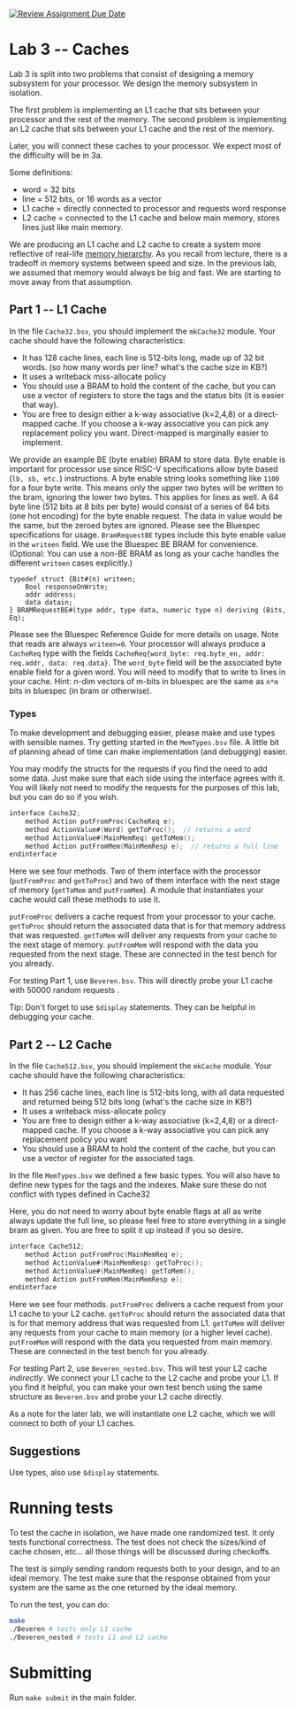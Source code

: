 [![Review Assignment Due Date](https://classroom.github.com/assets/deadline-readme-button-24ddc0f5d75046c5622901739e7c5dd533143b0c8e959d652212380cedb1ea36.svg)](https://classroom.github.com/a/E9Izgl11)
# Lab 3 -- Caches

Lab 3 is split into two problems that consist of designing a memory subsystem for your processor.
We design the memory subsystem in isolation.

The first problem is implementing an L1 cache that sits between your processor and the rest of the memory. The second problem is implementing an L2 cache that sits between your L1 cache and the rest of the memory.

Later, you will connect these caches to your processor. We expect most of the difficulty will be in 3a.

Some definitions:
* word = 32 bits
* line = 512 bits, or 16 words as a vector
* L1 cache = directly connected to processor and requests word response
* L2 cache = connected to the L1 cache and below main memory, stores lines just like main memory.

We are producing an L1 cache and L2 cache to create a system more reflective of real-life [memory hierarchy](https://en.wikipedia.org/wiki/Memory_hierarchy). As you recall from lecture, there is a tradeoff in memory systems between speed and size. In the previous lab, we assumed that memory would always be big and fast. We are starting to move away from that assumption.

## Part 1 -- L1 Cache

In the file `Cache32.bsv`, you should implement the `mkCache32` module. Your cache should have the following characteristics:
- It has 128 cache lines, each line is 512-bits long, made up of 32 bit words. (so how many words per line? what's the cache size in KB?)
- It uses a writeback miss-allocate policy
- You should use a BRAM to hold the content of the cache, but you can use a vector of registers to store the tags and the status bits (it is easier that way).
- You are free to design either a k-way associative (k=2,4,8) or a direct-mapped cache. If you choose a k-way associative you can pick any replacement policy you want. Direct-mapped is marginally easier to implement.

We provide an example BE (byte enable) BRAM to store data. Byte enable is important for processor use since RISC-V specifications allow byte based (`lb, sb, etc.`) instructions. A byte enable string looks something like `1100` for a four byte write. This means only the upper two bytes will be written to the bram, ignoring the lower two bytes. This applies for lines as well. A 64 byte line (512 bits at 8 bits per byte) would consist of a series of 64 bits (one hot encoding) for the byte enable request. The data in value would be the same, but the zeroed bytes are ignored. Please see the Bluespec specifications for usage. `BramRequestBE` types include this byte enable value in the `writeen` field. We use the Bluespec BE BRAM for convenience. (Optional: You can use a non-BE BRAM as long as your cache handles the different `writeen` cases explicitly.)
```
typedef struct {Bit#(n) writeen;
    Bool responseOnWrite;
    addr address;
    data datain;
} BRAMRequestBE#(type addr, type data, numeric type n) deriving (Bits, Eq);
```
Please see the Bluespec Reference Guide for more details on usage. Note that reads are always `writeen=0`.
Your processor will always produce a `CacheReq` type with the fields `CacheReq{word_byte: req.byte_en, addr: req.addr, data: req.data}`. The `word_byte` field will be the associated byte enable field for a given word. You will need to modify that to write to lines in your cache. Hint: n-dim vectors of m-bits in bluespec are the same as `n*m` bits in bluespec (in bram or otherwise).

### Types
To make development and debugging easier, please make and use types with sensible names. Try getting started in the `MemTypes.bsv` file. A little bit of planning ahead of time can make implementation (and debugging) easier.

You may modify the structs for the requests if you find the need to add some data. Just make sure that each side using the interface agrees with it. You will likely not need to modify the requests for the purposes of this lab, but you can do so if you wish.

```verilog
interface Cache32;
    method Action putFromProc(CacheReq e);
    method ActionValue#(Word) getToProc();  // returns a word
    method ActionValue#(MainMemReq) getToMem();
    method Action putFromMem(MainMemResp e);  // returns a full line
endinterface
```

Here we see four methods. Two of them interface with the processor (`putFromProc` and `getToProc`) and two of them interface with the next stage of memory (`getToMem` and `putFromMem`). A module that instantiates your cache would call these methods to use it.

`putFromProc` delivers a cache request from your processor to your cache. `getToProc` should return the associated data that is for that memory address that was requested. `getToMem` will deliver any requests from your cache to the next stage of memory. `putFromMem` will respond with the data you requested from the next stage. These are connected in the test bench for you already.

For testing Part 1, use `Beveren.bsv`. This will directly probe your L1 cache with 50000 random requests .

Tip: Don't forget to use `$display` statements. They can be helpful in debugging your cache.

## Part 2 -- L2 Cache

In the file `Cache512.bsv`, you should implement the `mkCache` module. Your cache should have the following characteristics:
- It has 256 cache lines, each line is 512-bits long, with all data requested and returned being 512 bits long (what's the cache size in KB?)
- It uses a writeback miss-allocate policy
- You are free to design either a k-way associative (k=2,4,8) or a direct-mapped cache. If you choose a k-way associative you can pick any replacement policy you want
- You should use a BRAM to hold the content of the cache, but you can use a vector of register for the associated tags.

In the file `MemTypes.bsv` we defined a few basic types.
You will also have to define new types for the tags and the indexes. Make sure these do not conflict with types defined in Cache32

Here, you do not need to worry about byte enable flags at all as write always update the full line, so please feel free to store everything in a single bram as given. You are free to split it up instead if you so desire.

```verilog
interface Cache512;
    method Action putFromProc(MainMemReq e);
    method ActionValue#(MainMemResp) getToProc();
    method ActionValue#(MainMemReq) getToMem();
    method Action putFromMem(MainMemResp e);
endinterface
```

Here we see four methods. `putFromProc` delivers a cache request from your L1 cache to your L2 cache. `getToProc` should return the associated data that is for that memory address that was requested from L1. `getToMem` will deliver any requests from your cache to main memory (or a higher level cache). `putFromMem` will respond with the data you requested from main memory. These are connected in the test bench for you already.

For testing Part 2, use `Beveren_nested.bsv`. This will test your L2 cache *indirectly*. We connect your L1 cache to the L2 cache and probe your L1. If you find it helpful, you can make your own test bench using the same structure as `Beveren.bsv` and probe your L2 cache directly.

As a note for the later lab, we will instantiate one L2 cache, which we will connect to both of your L1 caches.

## Suggestions

Use types, also use `$display` statements.

# Running tests

To test the cache in isolation, we have made one randomized test. It only tests functional correctness. The test does not check the sizes/kind of cache chosen, etc... all those things will be discussed during checkoffs.

The test is simply sending random requests both to your design, and to an ideal memory. The test make sure that the response obtained from your system are the same as the one returned by the ideal memory.

To run the test, you can do:

```bash
make
./Beveren # tests only L1 cache
./Beveren_nested # tests L1 and L2 cache
```

# Submitting
Run `make submit` in the main folder.